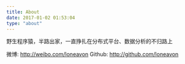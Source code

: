 ```yaml
---
title: About
date: 2017-01-02 01:53:04
type: "about"
---
```


野生程序猿，半路出家，一直挣扎在分布式平台、数据分析的不归路上

微博: http://weibo.com/loneavon
Github: http://github.com/loneavon
